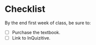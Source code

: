 # Checklist


By the end first week of class, be sure to:

- ☐ Purchase the textbook.
- ☐ Link to InQuizitive.
